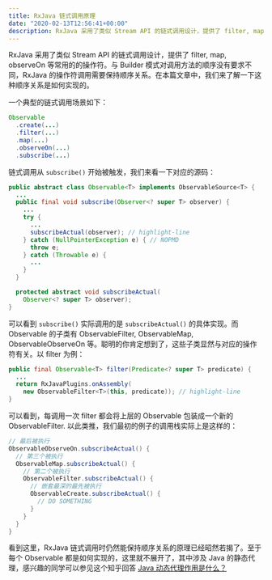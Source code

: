 ```yaml
---
title: RxJava 链式调用原理
date: "2020-02-13T12:56:41+00:00"
description: RxJava 采用了类似 Stream API 的链式调用设计，提供了 filter, map, observeOn 等常用的的操作符。与 Builder 模式对调用方法的顺序没有要求不同，RxJava 的操作符调用需要保持顺序关系。在本篇文章中，我们来了解一下这种顺序关系是如何实现的。
---
```


RxJava 采用了类似 Stream API 的链式调用设计，提供了 filter, map, observeOn 等常用的的操作符。与 Builder 模式对调用方法的顺序没有要求不同，RxJava 的操作符调用需要保持顺序关系。在本篇文章中，我们来了解一下这种顺序关系是如何实现的。

一个典型的链式调用场景如下：

```java
Observable
  .create(...)
  .filter(...)
  .map(...)
  .observeOn(...)
  .subscribe(...)
```

链式调用从 `subscribe()` 开始被触发，我们来看一下对应的源码：

```java
public abstract class Observable<T> implements ObservableSource<T> {
  ...
  public final void subscribe(Observer<? super T> observer) {
    ...
    try {
      ...
      subscribeActual(observer); // highlight-line
    } catch (NullPointerException e) { // NOPMD
      throw e;
    } catch (Throwable e) {
      ...
    }
  }

  protected abstract void subscribeActual(
    Observer<? super T> observer);
}
```

可以看到 `subscribe()` 实际调用的是 `subscribeActual()` 的具体实现。而 Observable 的子类有 ObservableFilter, ObservableMap, ObservableObserveOn 等。聪明的你肯定想到了，这些子类显然与对应的操作符有关。以 filter 为例：

```java
public final Observable<T> filter(Predicate<? super T> predicate) {
  ...
  return RxJavaPlugins.onAssembly(
    new ObservableFilter<T>(this, predicate)); // highlight-line
}
```

可以看到，每调用一次 filter 都会将上层的 Observable 包装成一个新的 ObservableFilter. 以此类推，我们最初的例子的调用栈实际上是这样的：

```java
// 最后被执行
ObservableObserveOn.subscribeActual() {
  // 第三个被执行
  ObservableMap.subscribeActual() {
    // 第二个被执行
    ObservableFilter.subscribeActual() {
      // 嵌套最深的最先被执行
      ObservableCreate.subscribeActual() {
        // DO SOMETHING
      }
    }
  }
}
```

看到这里，RxJava 链式调用时仍然能保持顺序关系的原理已经昭然若揭了。至于每个 Observable 都是如何实现的，这里就不展开了，其中涉及 Java 的静态代理，感兴趣的同学可以参见这个知乎回答 [Java 动态代理作用是什么？](https://www.zhihu.com/question/20794107/answer/75164285)
